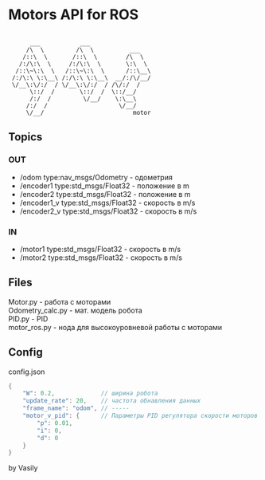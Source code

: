 # Motors API for ROS

```

      ___           ___                 
     /\  \         /\  \          ___   
    /::\  \       /::\  \        /\  \  
   /:/\:\  \     /:/\:\  \       \:\  \ 
  /::\~\:\  \   /::\~\:\  \      /::\__\
 /:/\:\ \:\__\ /:/\:\ \:\__\  __/:/\/__/
 \/__\:\/:/  / \/__\:\/:/  / /\/:/  /   
      \::/  /       \::/  /  \::/__/    
      /:/  /         \/__/    \:\__\    
     /:/  /                    \/__/    
     \/__/                         motor

```

## Topics
### OUT
 * /odom type:nav_msgs/Odometry - одометрия
 * /encoder1 type:std_msgs/Float32 - положение в m
 * /encoder2 type:std_msgs/Float32 - положение в m
 * /encoder1_v type:std_msgs/Float32 - скорость в m/s
 * /encoder2_v type:std_msgs/Float32 - скорость в m/s

### IN
 * /motor1 type:std_msgs/Float32 - скорость в m/s
 * /motor2 type:std_msgs/Float32 - скорость в m/s

## Files
Motor.py - работа с моторами \
Odometry_calc.py - мат. модель робота \
PID.py - PID \
motor_ros.py - нода для высокоуровневой работы с моторами

## Config
config.json
```cpp
{
    "W": 0.2,             // ширина робота
    "update_rate": 20,    // частота обнавления данных
    "frame_name": "odom", // -----
    "motor_v_pid": {      // Параметры PID регулятора скорости моторов
        "p": 0.01,
        "i": 0,
        "d": 0
    }
}
```

by Vasily
